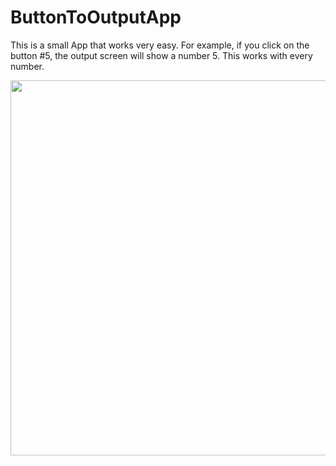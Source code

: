 # ButtonToOutputApp
This is a small App that works very easy. For example, if you click on the button #5, the output screen will show a number 5. This works with every number.

<img src="Images/exampleone" width="600">
<img src="Images/exampletwo" width="600>
